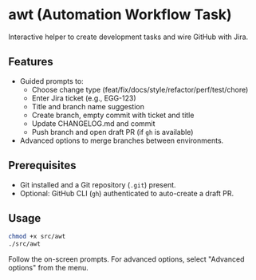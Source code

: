 # awt (Automation Workflow Task)

Interactive helper to create development tasks and wire GitHub with Jira.

## Features

- Guided prompts to:
  - Choose change type (feat/fix/docs/style/refactor/perf/test/chore)
  - Enter Jira ticket (e.g., EGG-123)
  - Title and branch name suggestion
  - Create branch, empty commit with ticket and title
  - Update CHANGELOG.md and commit
  - Push branch and open draft PR (if `gh` is available)
- Advanced options to merge branches between environments.

## Prerequisites

- Git installed and a Git repository (`.git`) present.
- Optional: GitHub CLI (`gh`) authenticated to auto-create a draft PR.

## Usage

```bash
chmod +x src/awt
./src/awt
```

Follow the on-screen prompts. For advanced options, select "Advanced options" from the menu.
